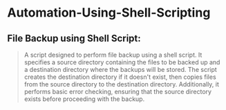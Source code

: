# Automation-Using-Shell-Scripting

## File Backup using Shell Script:

> A script designed to perform file backup using a shell script.
> It specifies a source directory containing the files to be backed up and a destination directory where the backups will be stored.
> The script creates the destination directory if it doesn't exist, then copies files from the source directory to the destination directory.
> Additionally, it performs basic error checking, ensuring that the source directory exists before proceeding with the backup.





